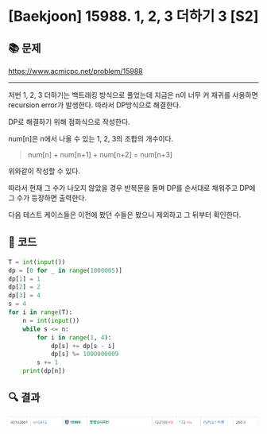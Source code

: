 # [Baekjoon] 15988. 1, 2, 3 더하기 3 [S2]

## 📚 문제

https://www.acmicpc.net/problem/15988

---

저번 1, 2, 3 더하기는 백트래킹 방식으로 풀었는데 지금은 n이 너무 커 재귀를 사용하면 recursion error가 발생한다. 따라서 DP방식으로 해결한다.

DP로 해결하기 위해 점화식으로 작성한다.

num[n]은 n에서 나올 수 있는 1, 2, 3의 조합의 개수이다.

> num[n] + num[n+1] + num[n+2] = num[n+3]

위와같이 작성할 수 있다.

따라서 현재 그 수가 나오지 않았을 경우 반복문을 돌며 DP를 순서대로 채워주고 DP에 그 수가 등장하면 출력한다.

다음 테스트 케이스들은 이전에 봤던 수들은 봤으니 제외하고 그 뒤부터 확인한다.

## 📒 코드

```python
T = int(input())
dp = [0 for _ in range(1000005)]
dp[1] = 1
dp[2] = 2
dp[3] = 4
s = 4
for i in range(T):
    n = int(input())
    while s <= n:
        for i in range(1, 4):
            dp[s] += dp[s - i]
            dp[s] %= 1000000009
        s += 1
    print(dp[n])
```

## 🔍 결과

![image-20220309004545669](README.assets/image-20220309004545669.png)